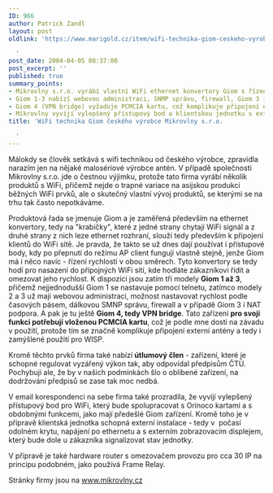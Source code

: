 ```yaml
---
ID: 966
author: Patrick Zandl
layout: post
oldlink: 'https://www.marigold.cz/item/wifi-technika-giom-ceskeho-vyrobce-mikrovlny-s-r-o

  '
post_date: 2004-04-05 08:37:00
post_excerpt: ''
published: true
summary_points:
- Mikrovlny s.r.o. vyrábí vlastní WiFi ethernet konvertory Giom s řízením rychlosti.
- Giom 1-3 nabízí webovou administraci, SNMP správu, firewall, Giom 3 i NAT.
- Giom 4 (VPN bridge) vyžaduje PCMCIA kartu, což komplikuje připojení externí antény.
- Mikrovlny vyvíjí vylepšený přístupový bod a klientskou jednotku s externím displejem.
title: 'WiFi technika Giom českého výrobce Mikrovlny s.r.o.

  '
---
```


<p>
Málokdy se člověk setkává s wifi technikou od českého výrobce, zpravidla narazím jen na nějaké malosériové výrobce antén. V případě společnosti Mikrovlny s.r.o. jde o čestnou výjimku, protože tato firma vyrábí několik produktů s WiFi, přičemž nejde o trapné variace na asijskou produkci běžných WiFi prvků, ale o skutečný vlastní vývoj produktů, se kterými se na trhu tak často nepotkáváme. </p>

<p>
Produktová řada se jmenuje Giom a je zaměřená především na ethernet konvertory, tedy na "krabičky", které z jedné strany chytají WiFi signál a z druhé strany z nich leze ethernet rozhraní, slouží tedy především k připojení klientů do WiFi sítě. Je pravda, že takto se už dnes dají používat i přístupové body, kdy po přepnutí do režimu AP client fungují vlastně stejně, jenže Giom má i něco navíc - řízení rychlosti v obou směrech. Tyto konvertory se tedy hodí pro nasazení do přípojných WiFi sítí, kde hodláte zákazníkovi řídit a omezovat jeho rychlost. K dispozici jsou zatím tři modely <STRONG>Giom 1 až 3</STRONG>, přičemž nejjednodušší Giom 1 se nastavuje pomocí telnetu, zatímco modely 2 a 3 už mají webovou administraci, možnost nastavovat rychlost podle časových pásem, dálkovou SMNP správu, firewall a v případě Giom 3 i NAT podpora. A pak je tu ještě <STRONG>Giom 4, tedy VPN bridge</STRONG>. Tato zařízení <STRONG>pro svoji funkci potřebují vloženou PCMCIA kartu</STRONG>, což je podle mne dosti na závadu v použití, protože tím se značně komplikuje připojení externí antény a tedy i zamýšlené použití pro WISP.</p>

<p>
Kromě těchto prvků firma také nabízí <STRONG>útlumový člen</STRONG> - zařízení, které je schopné regulovat vyzářený výkon tak, aby odpovídal předpisům ČTÚ. Pochybuji ale, že by v našich podmínkách šlo o oblíbené zařízení, na dodržování předpisů se zase tak moc nedbá. </p>

<p>
V email korespondenci na sebe firma také prozradila, že vyvíjí vylepšený přístupový bod pro WiFi, který bude spolupracovat s Orinoco kartami a s obdobnými funkcemi, jako mají předešlé Giom zařízení. Kromě toho je v přípravě klientská jednotka schopná externí instalace - tedy v&#160; počasí odolném krytu, napájení po ethernetu a s externím zobrazovacím displejem, který bude dole u zákazníka signalizovat stav jednotky. </p>

<p>
V přípravě je také hardware router s omezovačem provozu pro cca 30 IP na principu podobném, jako používá Frame Relay. </p>

<p>
Stránky firmy jsou na <A href="http://www.mikrovlny.cz">www.mikrovlny.cz</A> </p>